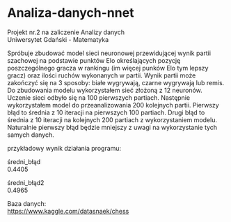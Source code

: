# Analiza-danych-nnet

Projekt nr.2 na zaliczenie Analizy danych<br />
Uniwersytet Gdański - Matematyka

 Spróbuje zbudować model sieci neuronowej przewidującej wynik partii szachowej 
na podstawie punktów Elo określających pozycję poszczególnego gracza w rankingu
(im więcej punków Elo tym lepszy gracz) oraz ilości ruchów wykonanych w partii.
Wynik partii może zakończyć się na 3 sposoby: białe wygrywają, czarne wygrywają 
lub remis. Do zbudowania modelu wykorzystałem sieć złożoną z 12 neuronów. Uczenie
sieci odbyło się na 100 pierwszych partiach. Następnie wykorzystałem model do
przeanalizowania 200 kolejnych partii. Pierwszy błąd to średnia z 10 iteracji 
na pierwszych 100 partiach. Drugi błąd to średnia z 10 iteracji na kolejnych 
200 partiach z wykorzystaniem modelu. Naturalnie pierwszy błąd będzie mniejszy
z uwagi na wykorzystanie tych samych danych.

przykładowy wynik działania programu:

średni_błąd<br />
0.4405

średni_błąd2<br />
0.4965

Baza danych:<br />
https://www.kaggle.com/datasnaek/chess
